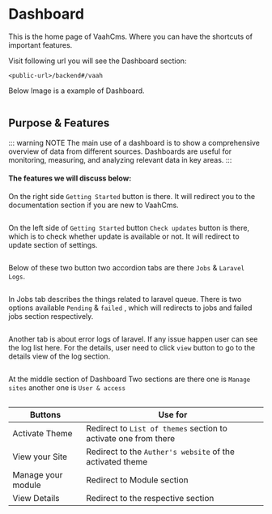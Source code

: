 # Dashboard

[comment]: <> ([[toc]])

This is the home page of VaahCms. Where you can have the shortcuts of important features.


Visit following url you will see the Dashboard section:

```http request
<public-url>/backend#/vaah
```

Below Image is a example of Dashboard.

<img :src="$withBase('/images/2.x-dashboard-1.png')">

## Purpose & Features

::: warning NOTE
The main use of a dashboard is to show a comprehensive overview of data from different sources. 
Dashboards are useful for monitoring, measuring, and analyzing relevant data in key areas.
:::

#### The features we will discuss below:

On the right side `Getting Started` button is there. It will redirect you to the documentation section if you are new to VaahCms.

<img :src="$withBase('/images/2.x-dashboard-2.png')">

On the left side of `Getting Started` button `Check updates` button is there, which is to check whether update is available or not.
It will redirect to update section of settings.

<img :src="$withBase('/images/2.x-dashboard-3.png')">

Below of these two button two accordion tabs are there `Jobs` & `Laravel Logs`.

<img :src="$withBase('/images/2.x-dashboard-4.png')">

In Jobs tab describes the things related to laravel queue. There is two options 
available `Pending` & `failed` , which will redirects to jobs and failed jobs section respectively.

<img :src="$withBase('/images/2.x-dashboard-5.png')">

Another tab is about error logs of laravel. If any issue happen user can see the log list here.
For the details, user need to click `view` button to go to the details view of the log section.

<img :src="$withBase('/images/2.x-dashboard-6.png')">

At the middle section of Dashboard Two sections are there one is `Manage sites`
another one is `User & access`

<img :src="$withBase('/images/2.x-dashboard-7.png')">

| Buttons            | Use for         |
| -----------------  | --------------- |
| Activate Theme     | Redirect to `List of themes` section to activate one from there |
| View your Site     | Redirect to the `Auther's website` of the activated theme       |
| Manage your module | Redirect to Module section         |
| View Details       | Redirect to the respective section |